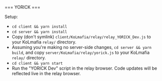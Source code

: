 === YORICK ===

Setup:

- `cd client && yarn install`
- `cd server && yarn install`
- Copy (don't symlink) `client/KoLmafia/relay/relay_YORICK_Dev.js` to your KoLmafia `relay/` directory.
- Assuming you're making no server-side changes, `cd server && yarn build`, and copy `server/KoLmafia/relay/yorick.js` to your KoLmafia `relay/` directory.
- `cd client && yarn start`
- Run the "YORICK Dev" script in the relay browser. Code updates will be reflected live in the relay browser.
